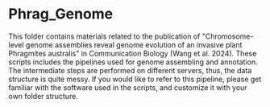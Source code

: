 # Phrag_Genome
This folder contains materials related to the publication of "Chromosome-level genome assemblies reveal genome evolution of an invasive plant Phragmites australis" in Communication Biology (Wang et al. 2024).
These scripts includes the pipelines used for genome assembling and annotation. The intermediate steps are performed on different servers, thus, the data structure is quite messy.
If you would like to refer to this pipeline, please get familiar with the software used in the scripts, and customize it with your own folder structure.

